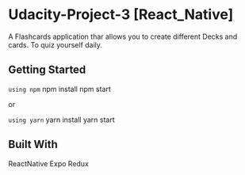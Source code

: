 # Udacity-Project-3 [React_Native]

A Flashcards application thar allows you to create different Decks and cards. To quiz yourself daily.

## Getting Started

`using npm` 
npm install
npm start

or 

`using yarn`
yarn install
yarn start

## Built With

ReactNative
Expo
Redux
